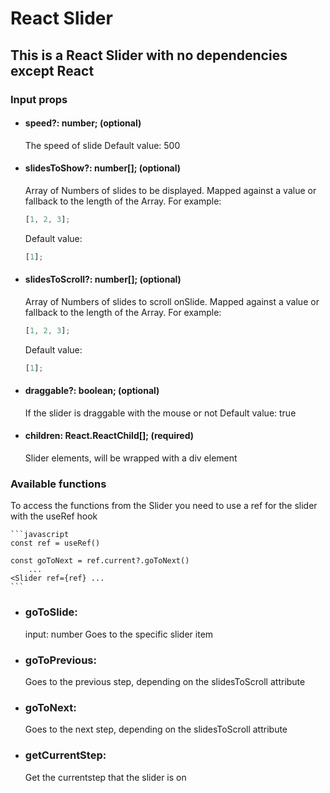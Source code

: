 # React Slider

## This is a React Slider with no dependencies except React

### Input props

- #### speed?: number; (optional)
  The speed of slide
  Default value: 500
- #### slidesToShow?: number[]; (optional)
  Array of Numbers of slides to be displayed. Mapped against a value or fallback to the length of the Array.
  For example:
  ```javascript
  [1, 2, 3];
  ```
  Default value:
  ```javascript
  [1];
  ```
- #### slidesToScroll?: number[]; (optional)
  Array of Numbers of slides to scroll onSlide. Mapped against a value or fallback to the length of the Array.
  For example:
  ```javascript
  [1, 2, 3];
  ```
  Default value:
  ```javascript
  [1];
  ```
- #### draggable?: boolean; (optional)
  If the slider is draggable with the mouse or not
  Default value: true
- #### children: React.ReactChild[]; (required)
  Slider elements, will be wrapped with a div element

### Available functions

To access the functions from the Slider you need to use a ref for the slider with the useRef hook

    ```javascript
    const ref = useRef()

    const goToNext = ref.current?.goToNext()
        ...
    <Slider ref={ref} ...
    ```

- ### goToSlide:
  input: number
  Goes to the specific slider item
- ### goToPrevious:
  Goes to the previous step, depending on the slidesToScroll attribute
- ### goToNext:
  Goes to the next step, depending on the slidesToScroll attribute
- ### getCurrentStep:
  Get the currentstep that the slider is on
